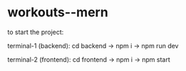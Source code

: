# workouts--mern

to start the project:

terminal-1 (backend): cd backend -> npm i -> npm run dev

terminal-2 (frontend): cd frontend -> npm i -> npm start
